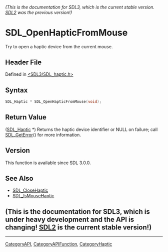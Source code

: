###### (This is the documentation for SDL3, which is the current stable version. [SDL2](https://wiki.libsdl.org/SDL2/) was the previous version!)
# SDL_OpenHapticFromMouse

Try to open a haptic device from the current mouse.

## Header File

Defined in [<SDL3/SDL_haptic.h>](https://github.com/libsdl-org/SDL/blob/main/include/SDL3/SDL_haptic.h)

## Syntax

```c
SDL_Haptic * SDL_OpenHapticFromMouse(void);
```

## Return Value

([SDL_Haptic](SDL_Haptic) *) Returns the haptic device identifier or NULL
on failure; call [SDL_GetError](SDL_GetError)() for more information.

## Version

This function is available since SDL 3.0.0.

## See Also

- [SDL_CloseHaptic](SDL_CloseHaptic)
- [SDL_IsMouseHaptic](SDL_IsMouseHaptic)


## (This is the documentation for SDL3, which is under heavy development and the API is changing! [SDL2](https://wiki.libsdl.org/SDL2/) is the current stable version!)



----
[CategoryAPI](CategoryAPI), [CategoryAPIFunction](CategoryAPIFunction), [CategoryHaptic](CategoryHaptic)

